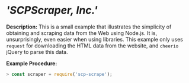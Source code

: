 # _'SCPScraper, Inc.'_

**Description:** This is a small example that illustrates the
simplicity of obtaining and scraping data from the Web using
Node.js. It is, unsurprisingly, even easier when using libraries.
This example only uses `request` for downloading the HTML data from
the website, and `cheerio` jQuery to parse this data.

**Example Procedure:**

```js
> const scraper = require('scp-scrape');
```
